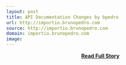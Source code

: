 ```yaml
---
layout: post
title: API Documentation Changes by bpedro
url: http://importio.brunopedro.com
source: http://importio.brunopedro.com
domain: importio.brunopedro.com
image: 
---
```


<p></p>
<center><p><a href="http://importio.brunopedro.com" style='padding:25px; font-sze:18px; font-weight: bold;'>Read Full Story</a></p></center>
